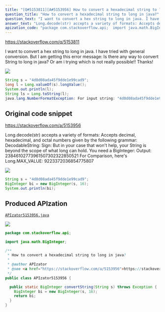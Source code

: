 ```yaml
---
title: "[Q#5153811][A#5153956] How to convert a hexadecimal string to long in java?"
question_title: "How to convert a hexadecimal string to long in java?"
question_text: "I want to convert a hex string to long in java. I have tried with general conversion. But I am getting this error message: Is there any way to convert String to long in java? Or am i trying which is not really possible!! Thanks!"
answer_text: "Long.decode(str) accepts a variety of formats: Accepts decimal, hexadecimal, and octal   numbers given by the following   grammar:   DecodableString: Sign: But in your case that won't help, your String is beyond the scope of what long can hold. You need a BigInteger: Output: 23846102773961507302322850521 For Comparison, here's Long.MAX_VALUE: 9223372036854775807"
apization_code: "package com.stackoverflow.api;  import java.math.BigInteger;  /**  * How to convert a hexadecimal string to long in java?  *  * @author APIzator  * @see <a href=\"https://stackoverflow.com/a/5153956\">https://stackoverflow.com/a/5153956</a>  */ public class APIzator5153956 {    public static BigInteger convertString(String s) throws Exception {     BigInteger bi = new BigInteger(s, 16);     return bi;   } }"
---
```


https://stackoverflow.com/q/5153811

I want to convert a hex string to long in java.
I have tried with general conversion.
But I am getting this error message:
Is there any way to convert String to long in java? Or am i trying which is not really possible!!
Thanks!


<div class="code-logo"><img src="/stackoverflow.png" /></div>

```java
String s = "4d0d08ada45f9dde1e99cad9";
long l = Long.valueOf(s).longValue();
System.out.println(l);
String ls = Long.toString(l);
java.lang.NumberFormatException: For input string: "4d0d08ada45f9dde1e99cad9"
```


## Original code snippet

https://stackoverflow.com/a/5153956

Long.decode(str) accepts a variety of formats:
Accepts decimal, hexadecimal, and octal
  numbers given by the following
  grammar:
  DecodableString:
Sign:
But in your case that won&#x27;t help, your String is beyond the scope of what long can hold. You need a BigInteger:
Output:
23846102773961507302322850521
For Comparison, here&#x27;s Long.MAX_VALUE:
9223372036854775807

<div class="code-logo"><img src="/stackoverflow.png" /></div>

```java
String s = "4d0d08ada45f9dde1e99cad9";
BigInteger bi = new BigInteger(s, 16);
System.out.println(bi);
```

## Produced APIzation

[`APIzator5153956.java`](https://github.com/pasqualesalza/apization/raw/main/data/search/APIzator5153956.java)

<div class="code-logo"><img src="/apizator.png" /></div>

```java
package com.stackoverflow.api;

import java.math.BigInteger;

/**
 * How to convert a hexadecimal string to long in java?
 *
 * @author APIzator
 * @see <a href="https://stackoverflow.com/a/5153956">https://stackoverflow.com/a/5153956</a>
 */
public class APIzator5153956 {

  public static BigInteger convertString(String s) throws Exception {
    BigInteger bi = new BigInteger(s, 16);
    return bi;
  }
}

```